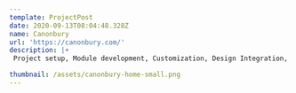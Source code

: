 ```yaml
---
template: ProjectPost
date: 2020-09-13T08:04:48.328Z
name: Canonbury
url: 'https://canonbury.com/'
description: |+
 Project setup, Module development, Customization, Design Integration, Maintenance

thumbnail: /assets/canonbury-home-small.png
---
```


